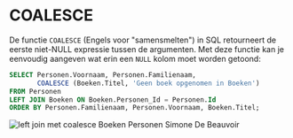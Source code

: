 # COALESCE

De functie `COALESCE` \(Engels voor "samensmelten"\) in SQL retourneert de eerste niet-NULL expressie tussen de argumenten. Met deze functie kan je eenvoudig aangeven wat erin een `NULL` kolom moet worden getoond:

```sql
SELECT Personen.Voornaam, Personen.Familienaam,
       COALESCE (Boeken.Titel, 'Geen boek opgenomen in Boeken') 
FROM Personen
LEFT JOIN Boeken ON Boeken.Personen_Id = Personen.Id
ORDER BY Personen.Familienaam, Personen.Voornaam, Boeken.Titel;
```

![left join met coalesce Boeken Personen Simone De Beauvoir](https://modernways.be/myap/it/image/sql/left%20join%20met%20coalesce%20Boeken%20Personen%20Simone%20De%20Beauvoir.png)

